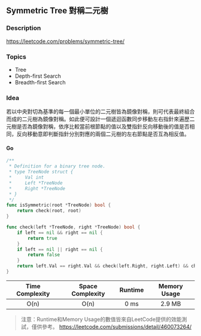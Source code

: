 ##  Symmetric Tree 對稱二元樹

### **Description**

https://leetcode.com/problems/symmetric-tree/

### **Topics**

* Tree
* Depth-first Search
* Breadth-first Search

### **Idea**

若以中央對切為基準的每一個最小單位的二元樹皆為鏡像對稱，則可代表最終組合而成的二元樹為鏡像對稱。如此便可設計一個遞迴函數同步移動左右指針來遍歷二元樹是否為鏡像對稱，依序比較當前根節點的值以及雙指針反向移動後的值是否相同，反向移動意即判斷指針分別對應的兩個二元樹的左右節點是否互為相反值。



#### Go 
```Go
/**
 * Definition for a binary tree node.
 * type TreeNode struct {
 *     Val int
 *     Left *TreeNode
 *     Right *TreeNode
 * }
 */
func isSymmetric(root *TreeNode) bool {
    return check(root, root)
}

func check(left *TreeNode, right *TreeNode) bool {
    if left == nil && right == nil {
        return true
    }
    if left == nil || right == nil {
        return false
    }
    return left.Val == right.Val && check(left.Right, right.Left) && check(left.Left, right.Right)    
}
```

| Time Complexity | Space Complexity | Runtime | Memory Usage |
| :--: | :--: | :--: | :--: |
| O(n) | O(n) | 0 ms | 2.9 MB |
> 注意：Runtime和Memory Usage的數值皆來自LeetCode提供的效能測試，僅供參考。
> https://leetcode.com/submissions/detail/460073264/